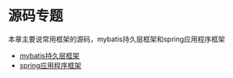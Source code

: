 # 源码专题
本章主要说常用框架的源码，mybatis持久层框架和spring应用程序框架

*  [mybatis持久层框架](source/mybatis/README.md)
*  [spring应用程序框架](source/spring/README.md)
